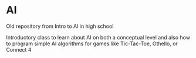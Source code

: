 # AI
Old repository from Intro to AI in high school

Introductory class to learn about AI on both a conceptual level and also how to program simple AI algorithms for games like Tic-Tac-Toe, Othello, or Connect 4
